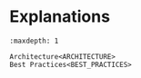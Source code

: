 # Explanations

```{toctree}
:maxdepth: 1

Architecture<ARCHITECTURE>
Best Practices<BEST_PRACTICES>
```